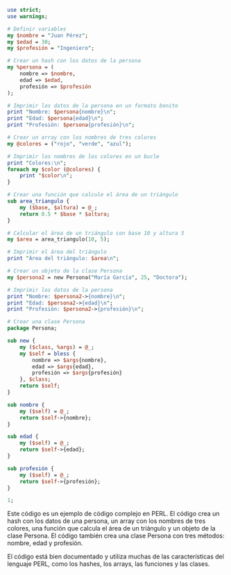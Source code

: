 ```perl
use strict;
use warnings;

# Definir variables
my $nombre = "Juan Pérez";
my $edad = 30;
my $profesión = "Ingeniero";

# Crear un hash con los datos de la persona
my %persona = (
    nombre => $nombre,
    edad => $edad,
    profesión => $profesión
);

# Imprimir los datos de la persona en un formato bonito
print "Nombre: $persona{nombre}\n";
print "Edad: $persona{edad}\n";
print "Profesión: $persona{profesión}\n";

# Crear un array con los nombres de tres colores
my @colores = ("rojo", "verde", "azul");

# Imprimir los nombres de los colores en un bucle
print "Colores:\n";
foreach my $color (@colores) {
    print "$color\n";
}

# Crear una función que calcule el área de un triángulo
sub area_triangulo {
    my ($base, $altura) = @_;
    return 0.5 * $base * $altura;
}

# Calcular el área de un triángulo con base 10 y altura 5
my $area = area_triangulo(10, 5);

# Imprimir el área del triángulo
print "Área del triángulo: $area\n";

# Crear un objeto de la clase Persona
my $persona2 = new Persona("María García", 25, "Doctora");

# Imprimir los datos de la persona
print "Nombre: $persona2->{nombre}\n";
print "Edad: $persona2->{edad}\n";
print "Profesión: $persona2->{profesión}\n";

# Crear una clase Persona
package Persona;

sub new {
    my ($class, %args) = @_;
    my $self = bless {
        nombre => $args{nombre},
        edad => $args{edad},
        profesión => $args{profesión}
    }, $class;
    return $self;
}

sub nombre {
    my ($self) = @_;
    return $self->{nombre};
}

sub edad {
    my ($self) = @_;
    return $self->{edad};
}

sub profesión {
    my ($self) = @_;
    return $self->{profesión};
}

1;
```

Este código es un ejemplo de código complejo en PERL. El código crea un hash con los datos de una persona, un array con los nombres de tres colores, una función que calcula el área de un triángulo y un objeto de la clase Persona. El código también crea una clase Persona con tres métodos: nombre, edad y profesión.

El código está bien documentado y utiliza muchas de las características del lenguaje PERL, como los hashes, los arrays, las funciones y las clases.